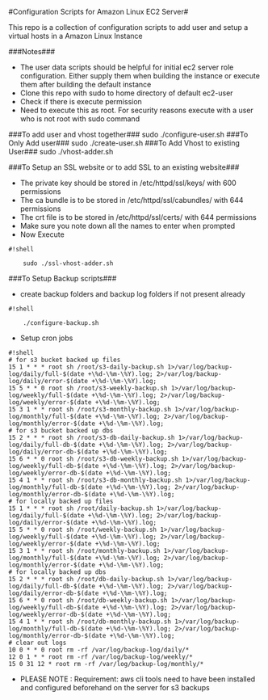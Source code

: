 #Configuration Scripts for Amazon Linux EC2 Server#
	
This repo is a collection of configuration scripts to add user and setup a virtual hosts in a Amazon Linux Instance

###Notes###
* The user data scripts should be helpful for initial ec2 server role configuration.  Either supply them when building the instance or execute them after building the default instance
* Clone this repo with sudo to home directory of default ec2-user
* Check if there is execute permission
* Need to execute this as root. For security reasons execute with a user who is not root with sudo command

###To add user and vhost together###
		 sudo ./configure-user.sh
###To Only Add user###
		sudo ./create-user.sh
###To Add Vhost to existing User###
		sudo ./vhost-adder.sh

###To Setup an SSL website or to add SSL to an existing website###
* The private key should be stored in /etc/httpd/ssl/keys/ with 600 permissions
* The ca bundle is to be stored in /etc/httpd/ssl/cabundles/ with 644 permissions
* The crt file is to be stored in /etc/httpd/ssl/certs/ with 644 permissions
* Make sure you note down all the names to enter when prompted
* Now Execute
		
```
#!shell

	sudo ./ssl-vhost-adder.sh
```

###To Setup Backup scripts###
* create backup folders and backup log folders if not present already
```
#!shell

	./configure-backup.sh

```
* Setup cron jobs
```
#!shell
# for s3 bucket backed up files
15 1 * * * root sh /root/s3-daily-backup.sh 1>/var/log/backup-log/daily/full-$(date +\%d-\%m-\%Y).log; 2>/var/log/backup-log/daily/error-$(date +\%d-\%m-\%Y).log;
15 5 * * 0 root sh /root/s3-weekly-backup.sh 1>/var/log/backup-log/weekly/full-$(date +\%d-\%m-\%Y).log; 2>/var/log/backup-log/weekly/error-$(date +\%d-\%m-\%Y).log;
15 3 1 * * root sh /root/s3-monthly-backup.sh 1>/var/log/backup-log/monthly/full-$(date +\%d-\%m-\%Y).log; 2>/var/log/backup-log/monthly/error-$(date +\%d-\%m-\%Y).log;
# for s3 bucket backed up dbs
15 2 * * * root sh /root/s3-db-daily-backup.sh 1>/var/log/backup-log/daily/full-db-$(date +\%d-\%m-\%Y).log; 2>/var/log/backup-log/daily/error-db-$(date +\%d-\%m-\%Y).log;
15 6 * * 0 root sh /root/s3-db-weekly-backup.sh 1>/var/log/backup-log/weekly/full-db-$(date +\%d-\%m-\%Y).log; 2>/var/log/backup-log/weekly/error-db-$(date +\%d-\%m-\%Y).log;
15 4 1 * * root sh /root/s3-db-monthly-backup.sh 1>/var/log/backup-log/monthly/full-db-$(date +\%d-\%m-\%Y).log; 2>/var/log/backup-log/monthly/error-db-$(date +\%d-\%m-\%Y).log;
# for locally backed up files
15 1 * * * root sh /root/daily-backup.sh 1>/var/log/backup-log/daily/full-$(date +\%d-\%m-\%Y).log; 2>/var/log/backup-log/daily/error-$(date +\%d-\%m-\%Y).log;
15 5 * * 0 root sh /root/weekly-backup.sh 1>/var/log/backup-log/weekly/full-$(date +\%d-\%m-\%Y).log; 2>/var/log/backup-log/weekly/error-$(date +\%d-\%m-\%Y).log;
15 3 1 * * root sh /root/monthly-backup.sh 1>/var/log/backup-log/monthly/full-$(date +\%d-\%m-\%Y).log; 2>/var/log/backup-log/monthly/error-$(date +\%d-\%m-\%Y).log;
# for locally backed up dbs
15 2 * * * root sh /root/db-daily-backup.sh 1>/var/log/backup-log/daily/full-db-$(date +\%d-\%m-\%Y).log; 2>/var/log/backup-log/daily/error-db-$(date +\%d-\%m-\%Y).log;
15 6 * * 0 root sh /root/db-weekly-backup.sh 1>/var/log/backup-log/weekly/full-db-$(date +\%d-\%m-\%Y).log; 2>/var/log/backup-log/weekly/error-db-$(date +\%d-\%m-\%Y).log;
15 4 1 * * root sh /root/db-monthly-backup.sh 1>/var/log/backup-log/monthly/full-db-$(date +\%d-\%m-\%Y).log; 2>/var/log/backup-log/monthly/error-db-$(date +\%d-\%m-\%Y).log;
# clear out logs
10 0 * * 0 root rm -rf /var/log/backup-log/daily/*
12 0 1 * * root rm -rf /var/log/backup-log/weekly/*
15 0 31 12 * root rm -rf /var/log/backup-log/monthly/*

```

*  PLEASE NOTE : Requirement: aws cli tools need to have been installed and configured beforehand on the server for s3 backups